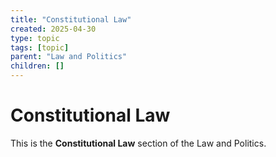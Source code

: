```yaml
---
title: "Constitutional Law"
created: 2025-04-30
type: topic
tags: [topic]
parent: "Law and Politics"
children: []
---
```


# Constitutional Law

This is the **Constitutional Law** section of the Law and Politics.
